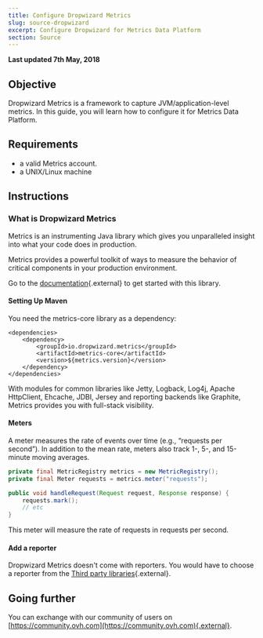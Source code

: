 ```yaml
---
title: Configure Dropwizard Metrics
slug: source-dropwizard
excerpt: Configure Dropwizard for Metrics Data Platform
section: Source
---
```

**Last updated 7th May, 2018**

## Objective

Dropwizard Metrics is a framework to capture JVM/application-level metrics. In this guide, you will learn how to configure it for Metrics Data Platform.

## Requirements

- a valid Metrics account.
- a UNIX/Linux machine

## Instructions

### What is Dropwizard Metrics

Metrics is an instrumenting Java library which gives you unparalleled insight into what your code does in production.

Metrics provides a powerful toolkit of ways to measure the behavior of critical components in your production environment.

Go to the [documentation](http://metrics.dropwizard.io/4.0.0/index.html){.external} to get started with this library.


#### Setting Up Maven

You need the metrics-core library as a dependency:

```pre
<dependencies>
    <dependency>
        <groupId>io.dropwizard.metrics</groupId>
        <artifactId>metrics-core</artifactId>
        <version>${metrics.version}</version>
    </dependency>
</dependencies>
```

With modules for common libraries like Jetty, Logback, Log4j, Apache HttpClient, Ehcache, JDBI, Jersey and reporting backends like Graphite, Metrics provides you with full-stack visibility.

#### Meters

A meter measures the rate of events over time (e.g., “requests per second”). In addition to the mean rate, meters also track 1-, 5-, and 15-minute moving averages.

```java
private final MetricRegistry metrics = new MetricRegistry();
private final Meter requests = metrics.meter("requests");

public void handleRequest(Request request, Response response) {
    requests.mark();
    // etc
}
```

This meter will measure the rate of requests in requests per second.

#### Add a reporter

Dropwizard Metrics doesn't come with reporters. You would have to choose a reporter from the [Third party libraries](http://metrics.dropwizard.io/4.0.0/manual/third-party.html){.external}.

## Going further

You can exchange with our community of users on [https://community.ovh.com](https://community.ovh.com){.external}.